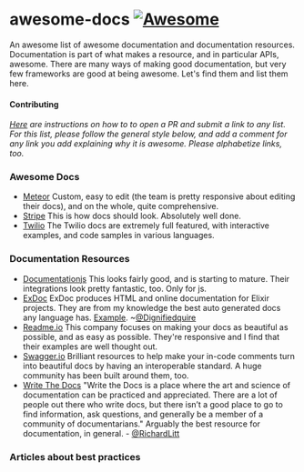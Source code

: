 # awesome-docs [![Awesome](https://cdn.rawgit.com/sindresorhus/awesome/d7305f38d29fed78fa85652e3a63e154dd8e8829/media/badge.svg)](https://github.com/sindresorhus/awesome)

An awesome list of awesome documentation and documentation resources. Documentation is part of what makes a resource, and in particular APIs, awesome. There are many ways of making good documentation, but very few frameworks are good at being awesome. Let's find them and list them here. 

#### Contributing

_[Here](https://github.com/sindresorhus/awesome/blob/master/contributing.md) are instructions on how to to open a PR and submit a link to any list. For this list, please follow the general style below, and add a comment for any link you add explaining why it is awesome. Please alphabetize links, too._

### Awesome Docs

 * [Meteor](http://docs.meteor.com/#/basic/) Custom, easy to edit (the team is pretty responsive about editing their docs), and on the whole, quite comprehensive.
 * [Stripe](https://stripe.com/docs/api) This is how docs should look. Absolutely well done.
 * [Twilio](https://www.twilio.com/docs/) The Twilio docs are extremely full featured, with interactive examples, and code samples in various languages.
 
### Documentation Resources

 * [Documentationjs](https://github.com/documentationjs/documentation) This looks fairly good, and is starting to mature. Their integrations look pretty fantastic, too. Only for js.
 * [ExDoc](https://github.com/elixir-lang/ex_doc) ExDoc produces HTML and online documentation for Elixir projects. They are from my knowledge the best auto generated docs any language has. [Example](http://elixir-lang.org/docs/master/elixir/Kernel.html). ~[@Dignifiedquire](https://github.com/Dignifiedquire)
 * [Readme.io](https://readme.io/) This company focuses on making your docs as beautiful as possible, and as easy as possible. They're responsive and I find that their examples are well thought out.
 * [Swagger.io](http://swagger.io/) Brilliant resources to help make your in-code comments turn into beautiful docs by having an interoperable standard. A huge community has been built around them, too.
 * [Write The Docs](http://docs.writethedocs.org/#) "Write the Docs is a place where the art and science of documentation can be practiced and appreciated. There are a lot of people out there who write docs, but there isn’t a good place to go to find information, ask questions, and generally be a member of a community of documentarians." Arguably the best resource for documentation, in general. - [@RichardLitt](https://github.com/RichardLitt)

### Articles about best practices
